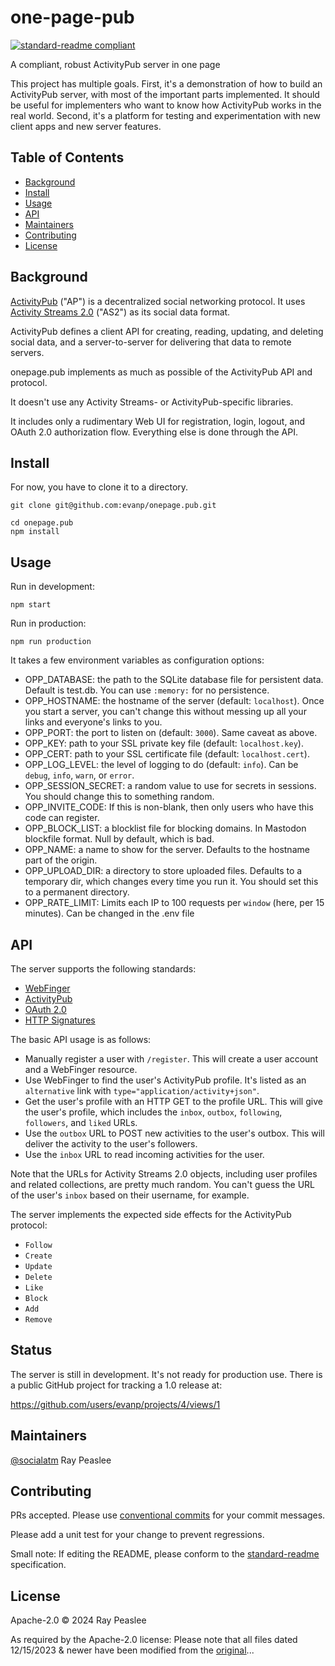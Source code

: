# one-page-pub

[![standard-readme compliant](https://img.shields.io/badge/standard--readme-OK-green.svg?style=flat-square)](https://github.com/RichardLitt/standard-readme)

A compliant, robust ActivityPub server in one page

This project has multiple goals. First, it's a demonstration of how to build an ActivityPub server, with most of the important parts implemented. It should be useful for implementers who want to know how ActivityPub works in the real world. Second, it's a platform for testing and experimentation with new client apps and new server features.

## Table of Contents

- [Background](#background)
- [Install](#install)
- [Usage](#usage)
- [API](#api)
- [Maintainers](#maintainers)
- [Contributing](#contributing)
- [License](#license)

## Background

[ActivityPub](https://www.w3.org/TR/activitypub/) ("AP") is a decentralized social networking protocol. It uses [Activity Streams 2.0](https://www.w3.org/TR/activitystreams-core/) ("AS2") as its social data format.

ActivityPub defines a client API for creating, reading, updating, and deleting social data, and a server-to-server for delivering that data to remote servers.

onepage.pub implements as much as possible of the ActivityPub API and protocol.

It doesn't use any Activity Streams- or ActivityPub-specific libraries.

It includes only a rudimentary Web UI for registration, login, logout, and OAuth 2.0 authorization flow. Everything else is done through the API.

## Install

For now, you have to clone it to a directory.

```
git clone git@github.com:evanp/onepage.pub.git

cd onepage.pub
npm install
```

## Usage

Run in development:

```
npm start
```
Run in production:

```
npm run production
```

It takes a few environment variables as configuration options:

- OPP_DATABASE: the path to the SQLite database file for persistent data. Default is test.db. You can use  `:memory:` for no persistence.
- OPP_HOSTNAME: the hostname of the server (default: `localhost`). Once you
start a server, you can't change this without messing up all your links and
everyone's links to you.
- OPP_PORT: the port to listen on (default: `3000`). Same caveat as above.
- OPP_KEY: path to your SSL private key file (default: `localhost.key`).
- OPP_CERT: path to your SSL certificate file (default: `localhost.cert`).
- OPP_LOG_LEVEL: the level of logging to do (default: `info`). Can be `debug`, `info`, `warn`, or `error`.
- OPP_SESSION_SECRET: a random value to use for secrets in sessions. You should change this to something random.
- OPP_INVITE_CODE: If this is non-blank, then only users who have this code can register.
- OPP_BLOCK_LIST: a blocklist file for blocking domains. In Mastodon
blockfile format. Null by default, which is bad.
- OPP_NAME: a name to show for the server. Defaults to the hostname part
  of the origin.
- OPP_UPLOAD_DIR: a directory to store uploaded files. Defaults to a temporary dir, which changes every time you run it. You should set this to a permanent directory.
- OPP_RATE_LIMIT: Limits each IP to 100 requests per `window` (here, per 15 minutes). Can be changed in the .env file

## API

The server supports the following standards:

- [WebFinger](https://tools.ietf.org/html/rfc7033)
- [ActivityPub](https://www.w3.org/TR/activitypub/)
- [OAuth 2.0](https://tools.ietf.org/html/rfc6749)
- [HTTP Signatures](https://tools.ietf.org/html/draft-cavage-http-signatures-12)

The basic API usage is as follows:

- Manually register a user with `/register`. This will create a user account
  and a WebFinger resource.
- Use WebFinger to find the user's ActivityPub profile. It's listed as an `alternative` link with `type="application/activity+json"`.
- Get the user's profile with an HTTP GET to the profile URL. This will give the user's profile, which includes the `inbox`, `outbox`, `following`, `followers`, and `liked` URLs.
- Use the `outbox` URL to POST new activities to the user's outbox. This will deliver the activity to the user's followers.
- Use the `inbox` URL to read incoming activities for the user.

Note that the URLs for Activity Streams 2.0 objects, including user profiles and related collections, are pretty much random. You can't guess the URL of the user's `inbox` based on their username, for example.

The server implements the expected side effects for the ActivityPub protocol:

- `Follow`
- `Create`
- `Update`
- `Delete`
- `Like`
- `Block`
- `Add`
- `Remove`

## Status

The server is still in development. It's not ready for production use. There is a public GitHub project for tracking a 1.0 release at:

https://github.com/users/evanp/projects/4/views/1

## Maintainers

[@socialatm](https://github.com/socialatm) Ray Peaslee

## Contributing

PRs accepted. Please use [conventional commits](https://www.conventionalcommits.org/en/v1.0.0/) for your commit messages.

Please add a unit test for your change to prevent regressions.

Small note: If editing the README, please conform to the [standard-readme](https://github.com/RichardLitt/standard-readme) specification.

## License

Apache-2.0 © 2024 Ray Peaslee

As required by the Apache-2.0 license: Please note that all files dated 12/15/2023 & newer have been modified from the [original](https://github.com/evanp/onepage.pub)...

